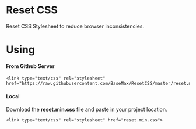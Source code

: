 # Reset CSS
Reset CSS Stylesheet to reduce browser inconsistencies.

# Using

#### From Github Server
```
<link type="text/css" rel="stylesheet" href="https://raw.githubusercontent.com/BaseMax/ResetCSS/master/reset.min.css">
```

#### Local
Download the **reset.min.css** file and paste in your project location.
```
<link type="text/css" rel="stylesheet" href="reset.min.css">
```
